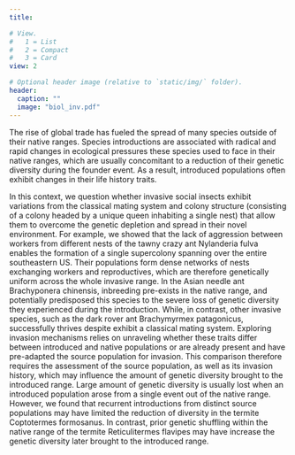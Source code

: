 ```yaml
---
title: 

# View.
#   1 = List
#   2 = Compact
#   3 = Card
view: 2

# Optional header image (relative to `static/img/` folder).
header:
  caption: ""
  image: "biol_inv.pdf"
---
```

The rise of global trade has fueled the spread of many species outside of their native ranges. Species introductions are associated with radical and rapid changes in ecological pressures these species used to face in their native ranges, which are usually concomitant to a reduction of their genetic diversity during the founder event. As a result, introduced populations often exhibit changes in their life history traits.

In this context, we question whether invasive social insects exhibit variations from the classical mating system and colony structure (consisting of a colony headed by a unique queen inhabiting a single nest) that allow them to overcome the genetic depletion and spread in their novel environment. For example, we showed that the lack of aggression between workers from different nests of the tawny crazy ant Nylanderia fulva enables the formation of a single supercolony spanning over the entire southeastern US. Their populations form dense networks of nests exchanging workers and reproductives, which are therefore genetically uniform across the whole invasive range. In the Asian needle ant Brachyponera chinensis, inbreeding pre-exists in the native range, and potentially predisposed this species to the severe loss of genetic diversity they experienced during the introduction. While, in contrast, other invasive species, such as the dark rover ant Brachymyrmex patagonicus, successfully thrives despite exhibit a classical mating system.
Exploring invasion mechanisms relies on unraveling whether these traits differ between introduced and native populations or are already present and have pre-adapted the source population for invasion. This comparison therefore requires the assessment of the source population, as well as its invasion history, which may influence the amount of genetic diversity brought to the introduced range. Large amount of genetic diversity is usually lost when an introduced population arose from a single event out of the native range. However, we found that recurrent introductions from distinct source populations may have limited the reduction of diversity in the termite Coptotermes formosanus. In contrast, prior genetic shuffling within the native range of the termite Reticulitermes flavipes may have increase the genetic diversity later brought to the introduced range.
